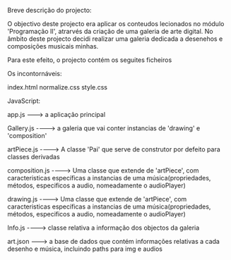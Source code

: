 Breve descrição do projecto:

O objectivo deste projecto era aplicar os conteudos lecionados no módulo 'Programação II', atrarvés da criação de uma galeria de arte digital. No âmbito deste projecto decidi realizar uma galeria dedicada a desenehos e composições musicais minhas.


Para este efeito, o projecto contém os seguites ficheiros


Os incontornáveis:

index.html
normalize.css
style.css


JavaScript:

app.js ---> a aplicação principal

Gallery.js ----> a galeria que vai conter instancias de 'drawing' e 'composition'

artPiece.js ----> A classe 'Pai' que serve de construtor por defeito para classes derivadas

composition.js ----> Uma classe que extende de 'artPiece', com caracteristicas específicas a instancias de uma música(propriedades, métodos, especificos a audio, nomeadamente o audioPlayer) 

drawing.js ----> Uma classe que extende de 'artPiece', com caracteristicas específicas a instancias de uma música(propriedades, métodos, especificos a audio, nomeadamente o audioPlayer) 

Info.js ----> classe relativa a informação dos objectos da galeria

art.json ---> a base de dados que contém informações relativas a cada desenho e música, incluindo paths para img e audios




